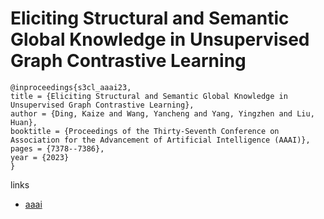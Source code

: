# Eliciting Structural and Semantic Global Knowledge in Unsupervised Graph Contrastive Learning

```
@inproceedings{s3cl_aaai23,
title = {Eliciting Structural and Semantic Global Knowledge in Unsupervised Graph Contrastive Learning},
author = {Ding, Kaize and Wang, Yancheng and Yang, Yingzhen and Liu, Huan},
booktitle = {Proceedings of the Thirty-Seventh Conference on Association for the Advancement of Artificial Intelligence (AAAI)},
pages = {7378--7386},
year = {2023}
}
```

links
- [aaai](https://ojs.aaai.org/index.php/AAAI/article/view/25898)
